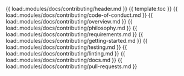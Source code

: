 {{ load:.modules/docs/contributing/header.md }}
{{ template:toc }}
{{ load:.modules/docs/contributing/code-of-conduct.md }}
{{ load:.modules/docs/contributing/overview.md }}
{{ load:.modules/docs/contributing/philosophy.md }}
{{ load:.modules/docs/contributing/requirements.md }}
{{ load:.modules/docs/contributing/getting-started.md }}
{{ load:.modules/docs/contributing/testing.md }}
{{ load:.modules/docs/contributing/linting.md }}
{{ load:.modules/docs/contributing/docs.md }}
{{ load:.modules/docs/contributing/pull-requests.md }}
